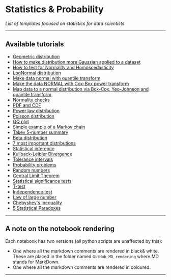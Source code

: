 # Statistics & Probability
*List of templates focused on statistics for data scientists*
***

## Available tutorials
- [Geometric distribution]()
- [How to make distribution more Gaussian applied to a dataset]()
- [How to test for Normality and Homoscedasticity]()
- [LogNormal distribution]()
- [Make data normal with quantile transform]()
- [Make the data NORMAL with Cox-Box power transform]()
- [Map data to a normal distribution via Box-Cox, Yeo-Johnson and quantile transform]()
- [Normality checks]()
- [PDF and CDF]()
- [Power law distribution]()
- [Poisson distribution]()
- [QQ plot]()
- [Simple example of a Markov chain]()
- [Takey 5-number summary](https://github.com/kyaiooiayk/Statistics-Probability-Notes/blob/main/tutorials/GitHub_MD_rendering/Takey%205-number%20summary.ipynb)
- [Beta distribution]()
- [7 most important distributions]()
- [Statistical inference]()
- [Kullback-Leibler Divergence]()
- [Tolerance intervals]()
- [Probability problems](https://github.com/kyaiooiayk/Statistics-Probability-Notes/blob/main/tutorials/GitHub_MD_rendering/Probability%20problems.ipynb)
- [Random numbers]()
- [Central Limit Theorem]()
- [Statistical significance tests](https://github.com/kyaiooiayk/Statistics-Probability-Notes/blob/main/tutorials/GitHub_MD_rendering/Statistical%20significance%20tests.ipynb)
- [T-test](https://github.com/kyaiooiayk/Statistics-Probability-Notes/blob/main/tutorials/GitHub_MD_rendering/T-test.ipynb)
- [Independence test](https://github.com/kyaiooiayk/Statistics-Probability-Notes/blob/main/tutorials/GitHub_MD_rendering/Independence%20Test.ipynb)
- [Law of large number](https://github.com/kyaiooiayk/Statistics-Probability-Notes/blob/main/tutorials/GitHub_MD_rendering/Law%20of%20large%20number.ipynb)
- [Chebyshev's Inequality](https://github.com/kyaiooiayk/Statistics-Probability-Notes/blob/main/tutorials/GitHub_MD_rendering/Chebyshev's%20Inequality.ipynb)
- [5 Statistical Paradoxes](https://github.com/kyaiooiayk/Statistics-Probability-Notes/blob/main/tutorials/GitHub_MD_rendering/5%20Statistical%20Paradoxes.ipynb)
***

## A note on the notebook rendering
Each notebook has two versions (all python scripts are unaffected by this):
- One where all the markdown comments are rendered in black& white. These are placed in the folder named `GitHub_MD_rendering` where MD stands for MarkDown.
- One where all the markdown comments are rendered in coloured.
***

